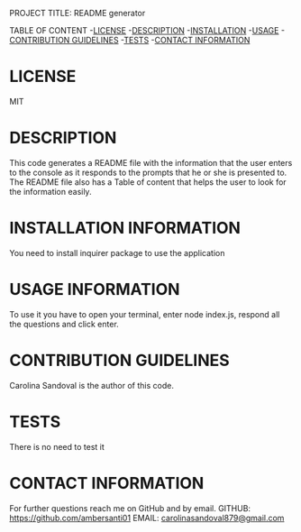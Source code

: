 
PROJECT TITLE: README generator

TABLE OF CONTENT
-[LICENSE](#LICENSE)
-[DESCRIPTION](#DESCRIPTION)
-[INSTALLATION](#INSTALLATION)
-[USAGE](#USAGE)
-[CONTRIBUTION GUIDELINES](#CONTRIBUTION-GUIDELINES)
-[TESTS](#TESTS)
-[CONTACT INFORMATION](#CONTACT-INFORMATION)

# LICENSE
  MIT

# DESCRIPTION
  This code generates a README file with the information that the user enters to the console as it responds to the prompts that he or she is presented to. The README file also has a Table of content  that helps the user to look for the information easily.

# INSTALLATION INFORMATION
  You need to install inquirer package to use the application

# USAGE INFORMATION
  To use it you have to open your terminal, enter node index.js, respond all the questions and click enter.

# CONTRIBUTION GUIDELINES
  Carolina Sandoval is the author of this code.

# TESTS
  There is no need to test it

# CONTACT INFORMATION
For further questions reach me on GitHub and by email.
GITHUB: https://github.com/ambersanti01
EMAIL: carolinasandoval879@gmail.com 